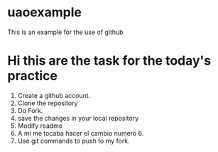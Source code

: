 # uaoexample
This is an example for the use of github

# Hi this are the task for the today's practice

1. Create a github account.
2. Clone the repository
3. Do Fork.
4. save the changes in your local repository
5. Modify readme
6. A mi me tocaba hacer el cambio numero 6.
8. Use git commands to push to my fork.
